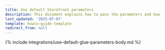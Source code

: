 ```yaml
---
title: Use default Storefront parameters
description: This document explains how to pass the parameters and how to use them in code
last_updated: '2025-07-07'
template: howto-guide-template
redirect_from: null
---
```


{% include integrations/use-default-glue-parameters-body.md %}
